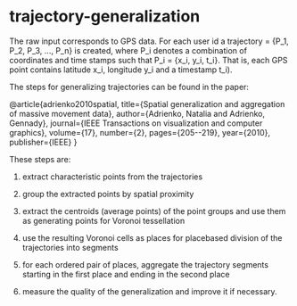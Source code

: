 # trajectory-generalization

The raw input corresponds to GPS data. For each user id a trajectory = {P_1, P_2, P_3, ..., P_n} is created, where P_i  denotes a combination of coordinates and time stamps such that P_i  = {x_i, y_i, t_i}. That is, each GPS point contains latitude x_i, longitude y_i and a timestamp t_i).

The steps for generalizing trajectories can be found in  the paper:

@article{adrienko2010spatial,
  title={Spatial generalization and aggregation of massive movement data},
  author={Adrienko, Natalia and Adrienko, Gennady},
  journal={IEEE Transactions on visualization and computer graphics},
  volume={17},
  number={2},
  pages={205--219},
  year={2010},
  publisher={IEEE}
}

These steps are:

1. extract characteristic points from the trajectories

2. group the extracted points by spatial proximity

3. extract the centroids (average points) of the point
groups and use them as generating points for
Voronoi tessellation

4. use the resulting Voronoi cells as places for placebased
division of the trajectories into segments

5. for each ordered pair of places, aggregate the
trajectory segments starting in the first place and
ending in the second place

6. measure the quality of the generalization and
improve it if necessary.


